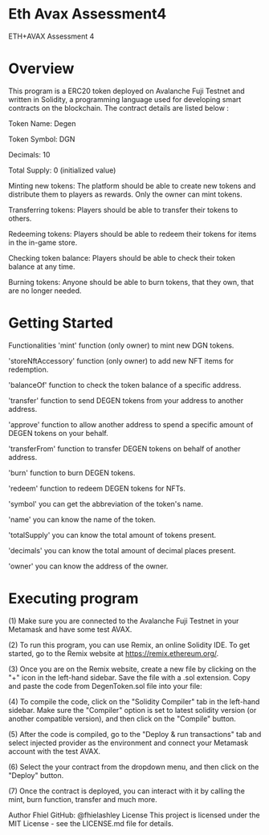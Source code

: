 # Eth Avax Assessment4

ETH+AVAX Assessment 4

# Overview
This program is a ERC20 token deployed on Avalanche Fuji Testnet and written in Solidity, a programming language used for developing smart contracts on the blockchain. The contract details are listed below :

Token Name: Degen

Token Symbol: DGN

Decimals: 10

Total Supply: 0 (initialized value)

Minting new tokens: The platform should be able to create new tokens and distribute them to players as rewards. Only the owner can mint tokens.

Transferring tokens: Players should be able to transfer their tokens to others.

Redeeming tokens: Players should be able to redeem their tokens for items in the in-game store.

Checking token balance: Players should be able to check their token balance at any time.

Burning tokens: Anyone should be able to burn tokens, that they own, that are no longer needed.

# Getting Started
Functionalities
'mint' function (only owner) to mint new DGN tokens.

'storeNftAccessory' function (only owner) to add new NFT items for redemption.

'balanceOf' function to check the token balance of a specific address.

'transfer' function to send DEGEN tokens from your address to another address.

'approve' function to allow another address to spend a specific amount of DEGEN tokens on your behalf.

'transferFrom' function to transfer DEGEN tokens on behalf of another address.

'burn' function to burn DEGEN tokens.

'redeem' function to redeem DEGEN tokens for NFTs.

'symbol' you can get the abbreviation of the token's name.

'name' you can know the name of the token.

'totalSupply' you can know the total amount of tokens present.

'decimals' you can know the total amount of decimal places present.

'owner' you can know the address of the owner.

# Executing program
(1) Make sure you are connected to the Avalanche Fuji Testnet in your Metamask and have some test AVAX.

(2) To run this program, you can use Remix, an online Solidity IDE. To get started, go to the Remix website at https://remix.ethereum.org/.

(3) Once you are on the Remix website, create a new file by clicking on the "+" icon in the left-hand sidebar. Save the file with a .sol extension. Copy and paste the code from DegenToken.sol file into your file:

(4) To compile the code, click on the "Solidity Compiler" tab in the left-hand sidebar. Make sure the "Compiler" option is set to latest solidity version (or another compatible version), and then click on the "Compile" button.

(5) After the code is compiled, go to the "Deploy & run transactions" tab and select injected provider as the environment and connect your Metamask account with the test AVAX.

(6) Select the your contract from the dropdown menu, and then click on the "Deploy" button.

(7) Once the contract is deployed, you can interact with it by calling the mint, burn function, transfer and much more.

Author
Fhiel 
GitHub: @fhielashley
License
This project is licensed under the MIT License - see the LICENSE.md file for details.
